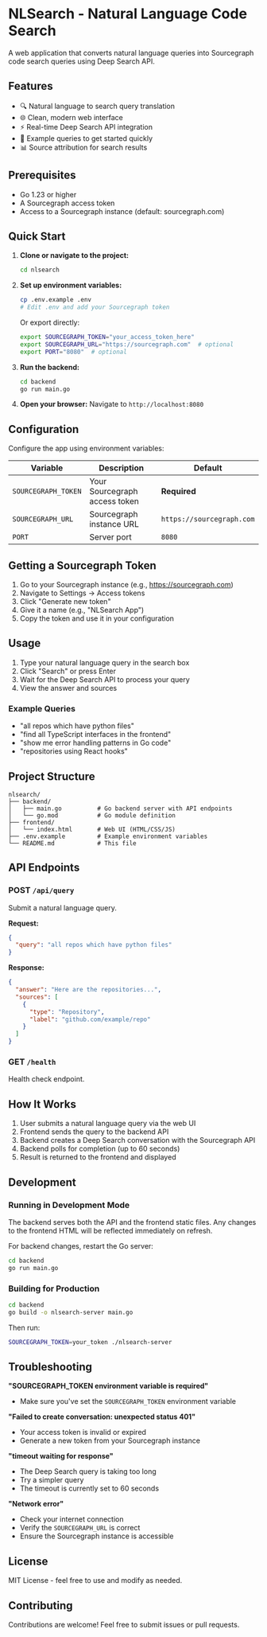 # NLSearch - Natural Language Code Search

A web application that converts natural language queries into Sourcegraph code search queries using Deep Search API.

## Features

- 🔍 Natural language to search query translation
- 🌐 Clean, modern web interface
- ⚡ Real-time Deep Search API integration
- 🎯 Example queries to get started quickly
- 📊 Source attribution for search results

## Prerequisites

- Go 1.23 or higher
- A Sourcegraph access token
- Access to a Sourcegraph instance (default: sourcegraph.com)

## Quick Start

1. **Clone or navigate to the project:**
   ```bash
   cd nlsearch
   ```

2. **Set up environment variables:**
   ```bash
   cp .env.example .env
   # Edit .env and add your Sourcegraph token
   ```

   Or export directly:
   ```bash
   export SOURCEGRAPH_TOKEN="your_access_token_here"
   export SOURCEGRAPH_URL="https://sourcegraph.com"  # optional
   export PORT="8080"  # optional
   ```

3. **Run the backend:**
   ```bash
   cd backend
   go run main.go
   ```

4. **Open your browser:**
   Navigate to `http://localhost:8080`

## Configuration

Configure the app using environment variables:

| Variable | Description | Default |
|----------|-------------|---------|
| `SOURCEGRAPH_TOKEN` | Your Sourcegraph access token | **Required** |
| `SOURCEGRAPH_URL` | Sourcegraph instance URL | `https://sourcegraph.com` |
| `PORT` | Server port | `8080` |

## Getting a Sourcegraph Token

1. Go to your Sourcegraph instance (e.g., https://sourcegraph.com)
2. Navigate to Settings → Access tokens
3. Click "Generate new token"
4. Give it a name (e.g., "NLSearch App")
5. Copy the token and use it in your configuration

## Usage

1. Type your natural language query in the search box
2. Click "Search" or press Enter
3. Wait for the Deep Search API to process your query
4. View the answer and sources

### Example Queries

- "all repos which have python files"
- "find all TypeScript interfaces in the frontend"
- "show me error handling patterns in Go code"
- "repositories using React hooks"

## Project Structure

```
nlsearch/
├── backend/
│   ├── main.go          # Go backend server with API endpoints
│   └── go.mod           # Go module definition
├── frontend/
│   └── index.html       # Web UI (HTML/CSS/JS)
├── .env.example         # Example environment variables
└── README.md            # This file
```

## API Endpoints

### POST `/api/query`

Submit a natural language query.

**Request:**
```json
{
  "query": "all repos which have python files"
}
```

**Response:**
```json
{
  "answer": "Here are the repositories...",
  "sources": [
    {
      "type": "Repository",
      "label": "github.com/example/repo"
    }
  ]
}
```

### GET `/health`

Health check endpoint.

## How It Works

1. User submits a natural language query via the web UI
2. Frontend sends the query to the backend API
3. Backend creates a Deep Search conversation with the Sourcegraph API
4. Backend polls for completion (up to 60 seconds)
5. Result is returned to the frontend and displayed

## Development

### Running in Development Mode

The backend serves both the API and the frontend static files. Any changes to the frontend HTML will be reflected immediately on refresh.

For backend changes, restart the Go server:
```bash
cd backend
go run main.go
```

### Building for Production

```bash
cd backend
go build -o nlsearch-server main.go
```

Then run:
```bash
SOURCEGRAPH_TOKEN=your_token ./nlsearch-server
```

## Troubleshooting

**"SOURCEGRAPH_TOKEN environment variable is required"**
- Make sure you've set the `SOURCEGRAPH_TOKEN` environment variable

**"Failed to create conversation: unexpected status 401"**
- Your access token is invalid or expired
- Generate a new token from your Sourcegraph instance

**"timeout waiting for response"**
- The Deep Search query is taking too long
- Try a simpler query
- The timeout is currently set to 60 seconds

**"Network error"**
- Check your internet connection
- Verify the `SOURCEGRAPH_URL` is correct
- Ensure the Sourcegraph instance is accessible

## License

MIT License - feel free to use and modify as needed.

## Contributing

Contributions are welcome! Feel free to submit issues or pull requests.

